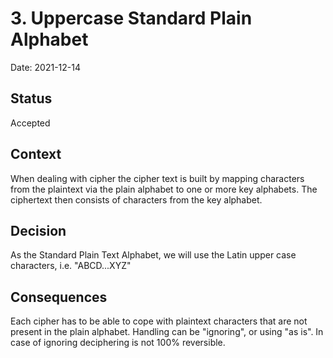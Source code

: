 # 3. Uppercase Standard Plain Alphabet

Date: 2021-12-14

## Status

Accepted

## Context

When dealing with cipher the cipher text is built by mapping characters from the plaintext via the plain alphabet to one or more key alphabets. The ciphertext then consists of characters from the key alphabet. 

## Decision

As the Standard Plain Text Alphabet, we will use the Latin upper case characters, i.e. "ABCD...XYZ"

## Consequences

Each cipher has to be able to cope with plaintext characters that are not present in the plain alphabet. Handling can be "ignoring", or using "as is". In case of ignoring deciphering is not 100% reversible.
